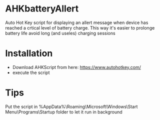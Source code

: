 # AHKbatteryAllert
Auto Hot Key script for displaying an allert message when device has reached a crtical level of battery charge. This way it's easier to prolonge battery life avoid long (and useles) charging sessions

# Installation
- Download AHKScript from here: https://www.autohotkey.com/
- execute the script

# Tips
Put the script in %AppData%\Roaming\Microsoft\Windows\Start Menu\Programs\Startup folder to let it run in background 
